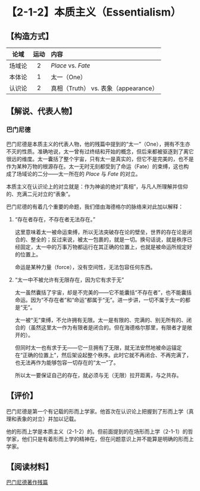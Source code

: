 # 【2-1-2】本质主义（Essentialism）
## 【构造方式】
|  论域  | 运动 | 内容                                 |
| :----: | :--: | :----------------------------------- |
| 场域论 |  2   | *Place* vs. *Fate*                   |
| 本体论 |  1   | 太一（One）                          |
| 认识论 |  2   | 真相（Truth） vs. 表象（appearance） |

## 【解说、代表人物】

### 巴门尼德

巴门尼德是本质主义的代表人物，他的残篇中提到的“太一”（One），拥有不生亦不灭的性质。准确地说，太一曾有过终结和开始的概念，但后来都被驱逐到了离它很远的维度。太一囊括了整个宇宙，只有太一是真实的，但它不是完美的，也不是作为某种万物的根源存在。太一无时无刻都受到了命运（Fate）的束缚，这也构成了场域论的二分——太一所在的 *Place* 与 *Fate* 的对立。

本质主义在认识论上的对立就是：作为神谕的绝对“真相”，与凡人所理解并信仰的、充满二元对立的“表象”。

巴门尼德的有着几个重要的命题，我们借由海德格尔的脉络来对此加以解释：

1. “存在者存在，不存在者无法存在。”

   这里意味着太一被命运束缚，所以无法突破存在论的壁垒，世界的存在论是闭合的、整全的；反过来说，被太一包裹的，就是一切。换句话说，就是秩序已经固定，太一中的万事万物都运行在其正确的位置上，也就是被命运所规定好的位置上。

   命运是某种力量（force），没有空间性，无法包容任何东西。

2. “太一中不被允许有无限存在，因为它有求于无”

   太一虽然囊括了宇宙，却是不完美的——它不能囊括“不存在者”，也不能囊括命运。因为“不存在者”和“命运”都属于“无”。进一步讲，一切不属于太一的都是“无”。

   太一被“无”束缚，不允许拥有无限。太一是有限的、完满的、别无所有的、闭合的（虽然这里太一作为有限者是闭合的。但在海德格尔那里，有限者才是敞开的）。

   但同时太一也有求于无——它一旦拥有了无限，就无法安然地被命运锚定在“正确的位置上”，然后架设起整个秩序。此时它就不再闭合、不再完满了，也无法再作为能够包容一切存在的“太一”了。
   
   所以太一要保证自己的存在，就必须与无（无限）拉开距离，与之共存。

## 【评价】

巴门尼德是第一个有记载的形而上学家。他首次在认识论上把握到了形而上学（真理和表象的对立）并加以记载。

他的形而上学是本质主义（2-1-2）的。但前面提到的在场形而上学（2-1-1）的哲学家，他们只是有着形而上学的精神在，但在问题意识上并不能算是明确的形而上学家。

## 【阅读材料】

[巴门尼德著作残篇](./ext1.md#巴门尼德著作残篇 )

